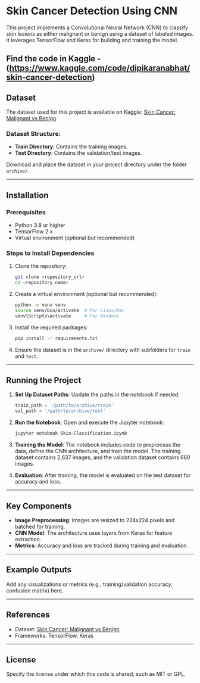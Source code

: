 # Skin Cancer Detection Using CNN

This project implements a Convolutional Neural Network (CNN) to classify skin lesions as either malignant or benign using a dataset of labeled images. It leverages TensorFlow and Keras for building and training the model.

Find the code in Kaggle - (https://www.kaggle.com/code/dipikaranabhat/skin-cancer-detection)
---

## Dataset
The dataset used for this project is available on Kaggle: [Skin Cancer: Malignant vs Benign](https://www.kaggle.com/datasets/fanconic/skin-cancer-malignant-vs-benign/code). 

### Dataset Structure:
- **Train Directory**: Contains the training images.
- **Test Directory**: Contains the validation/test images.

Download and place the dataset in your project directory under the folder `archive/`.

---

## Installation

### Prerequisites
- Python 3.8 or higher
- TensorFlow 2.x
- Virtual environment (optional but recommended)

### Steps to Install Dependencies
1. Clone the repository:
   ```bash
   git clone <repository_url>
   cd <repository_name>
   ```

2. Create a virtual environment (optional but recommended):
   ```bash
   python -m venv venv
   source venv/bin/activate  # For Linux/Mac
   venv\Scripts\activate     # For Windows
   ```

3. Install the required packages:
   ```bash
   pip install -r requirements.txt
   ```

4. Ensure the dataset is in the `archive/` directory with subfolders for `train` and `test`.

---

## Running the Project

1. **Set Up Dataset Paths**:
   Update the paths in the notebook if needed:
   ```python
   train_path = '/path/to/archive/train'
   val_path = '/path/to/archive/test'
   ```

2. **Run the Notebook**:
   Open and execute the Jupyter notebook:
   ```bash
   jupyter notebook Skin-Classification.ipynb
   ```

3. **Training the Model**:
   The notebook includes code to preprocess the data, define the CNN architecture, and train the model. The training dataset contains 2,637 images, and the validation dataset contains 660 images.

4. **Evaluation**:
   After training, the model is evaluated on the test dataset for accuracy and loss.

---

## Key Components
- **Image Preprocessing**: Images are resized to 224x224 pixels and batched for training.
- **CNN Model**: The architecture uses layers from Keras for feature extraction.
- **Metrics**: Accuracy and loss are tracked during training and evaluation.

---

## Example Outputs
Add any visualizations or metrics (e.g., training/validation accuracy, confusion matrix) here.

---

## References
- Dataset: [Skin Cancer: Malignant vs Benign](https://www.kaggle.com/datasets/fanconic/skin-cancer-malignant-vs-benign/code)
- Frameworks: TensorFlow, Keras

---

## License
Specify the license under which this code is shared, such as MIT or GPL.
